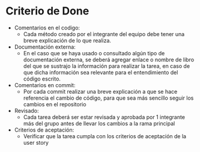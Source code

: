 # Criterio de Done

- Comentarios en el codigo: 
    - Cada método creado por el integrante del equipo debe tener una breve explicación de lo que realiza. 
- Documentación externa: 
    - En el caso que se haya usado o consultado algún tipo de documentación externa, se deberá agregar enlace o nombre de libro del que se sustrajo la información para realizar la tarea, en caso de que dicha información sea relevante para el entendimiento del código escrito.
- Comentarios en commit:
    - Por cada commit realizar una breve explicación a que se hace referencia el cambio de código, para que sea más sencillo seguir los cambios en el repositorio
- Revisado: 
    - Cada tarea deberá ser estar revisada y aprobada por 1 integrante más del grupo antes de llevar los cambios a la rama principal
- Criterios de aceptación:
    - Verificar que la tarea cumpla con los criterios de aceptación de la user story

